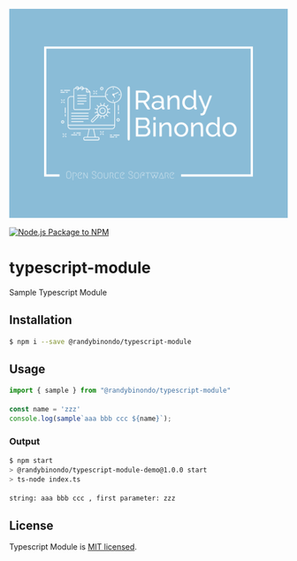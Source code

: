 ![randy-binondo-high-resolution-logo](/assets/randy-binondo-high-resolution-logo_ozbsw9bj6.png)

[![Node.js Package to NPM](https://github.com/randy-binondo-dev/typescript-module/actions/workflows/npm-publish.yml/badge.svg)](https://github.com/randy-binondo-dev/typescript-module/actions/workflows/npm-publish.yml)

# typescript-module
Sample Typescript Module

## Installation

```bash
$ npm i --save @randybinondo/typescript-module 
```

## Usage

```javascript
import { sample } from "@randybinondo/typescript-module"

const name = 'zzz'
console.log(sample`aaa bbb ccc ${name}`);
```

### Output

```bash
$ npm start
> @randybinondo/typescript-module-demo@1.0.0 start
> ts-node index.ts

string: aaa bbb ccc , first parameter: zzz
```

## License

Typescript Module is [MIT licensed](LICENSE).